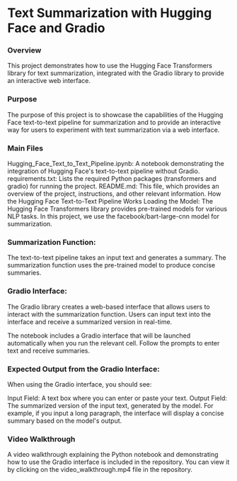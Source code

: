 # Text Summarization with Hugging Face and Gradio

### Overview
This project demonstrates how to use the Hugging Face Transformers library for text summarization, integrated with the Gradio library to provide an interactive web interface.

### Purpose
The purpose of this project is to showcase the capabilities of the Hugging Face text-to-text pipeline for summarization and to provide an interactive way for users to experiment with text summarization via a web interface. 

### Main Files
Hugging_Face_Text_to_Text_Pipeline.ipynb: A notebook demonstrating the integration of Hugging Face's text-to-text pipeline without Gradio. 
requirements.txt: Lists the required Python packages (transformers and gradio) for running the project.
README.md: This file, which provides an overview of the project, instructions, and other relevant information.
How the Hugging Face Text-to-Text Pipeline Works
Loading the Model: The Hugging Face Transformers library provides pre-trained models for various NLP tasks. In this project, we use the facebook/bart-large-cnn model for summarization.

### Summarization Function: 

The text-to-text pipeline takes an input text and generates a summary. The summarization function uses the pre-trained model to produce concise summaries.

### Gradio Interface: 
The Gradio library creates a web-based interface that allows users to interact with the summarization function. Users can input text into the interface and receive a summarized version in real-time.


The notebook includes a Gradio interface that will be launched automatically when you run the relevant cell. Follow the prompts to enter text and receive summaries.

### Expected Output from the Gradio Interface:

When using the Gradio interface, you should see:

Input Field: A text box where you can enter or paste your text.
Output Field: The summarized version of the input text, generated by the model.
For example, if you input a long paragraph, the interface will display a concise summary based on the model's output.

### Video Walkthrough
A video walkthrough explaining the Python notebook and demonstrating how to use the Gradio interface is included in the repository. You can view it by clicking on the video_walkthrough.mp4 file in the repository.




